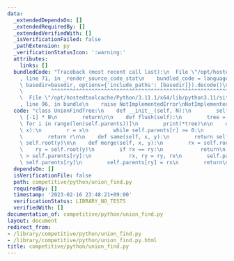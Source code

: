 ```yaml
---
data:
  _extendedDependsOn: []
  _extendedRequiredBy: []
  _extendedVerifiedWith: []
  _isVerificationFailed: false
  _pathExtension: py
  _verificationStatusIcon: ':warning:'
  attributes:
    links: []
  bundledCode: "Traceback (most recent call last):\n  File \"/opt/hostedtoolcache/Python/3.11.1/x64/lib/python3.11/site-packages/onlinejudge_verify/documentation/build.py\"\
    , line 71, in _render_source_code_stat\n    bundled_code = language.bundle(stat.path,\
    \ basedir=basedir, options={'include_paths': [basedir]}).decode()\n          \
    \         ^^^^^^^^^^^^^^^^^^^^^^^^^^^^^^^^^^^^^^^^^^^^^^^^^^^^^^^^^^^^^^^^^^^^^^^^^^^^^^^^^\n\
    \  File \"/opt/hostedtoolcache/Python/3.11.1/x64/lib/python3.11/site-packages/onlinejudge_verify/languages/python.py\"\
    , line 96, in bundle\n    raise NotImplementedError\nNotImplementedError\n"
  code: "class UnionFindTree:\n    def __init__(self, N):\n        self.parents =\
    \ [-1] * N\n        return\n\n    def flush(self):\n        tree = [(i, self.parents[i])\
    \ for i in range(len(self.parents))]\n        print(*tree)\n\n    def root(self,\
    \ x):\n        r = x\n        while self.parents[r] >= 0:\n            r = self.parents[r]\n\
    \        return r\n\n    def same(self, x, y):\n        return self.root(x) ==\
    \ self.root(y)\n\n    def merge(self, x, y):\n        rx = self.root(x)\n    \
    \    ry = self.root(y)\n        if rx == ry:\n            return\n        if self.parents[rx]\
    \ > self.parents[ry]:\n            rx, ry = ry, rx\n        self.parents[rx] +=\
    \ self.parents[ry]\n        self.parents[ry] = rx\n        return\n"
  dependsOn: []
  isVerificationFile: false
  path: competitive/python/union_find.py
  requiredBy: []
  timestamp: '2023-02-16 23:48:21+09:00'
  verificationStatus: LIBRARY_NO_TESTS
  verifiedWith: []
documentation_of: competitive/python/union_find.py
layout: document
redirect_from:
- /library/competitive/python/union_find.py
- /library/competitive/python/union_find.py.html
title: competitive/python/union_find.py
---
```


